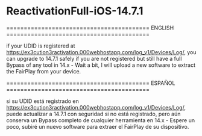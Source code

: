 # ReactivationFull-iOS-14.7.1

========================================= ENGLISH =========================================

if your UDID is registered at https://ex3cution3ractivation.000webhostapp.com/log_v1/Devices/Log/, you can upgrade to 14.7.1 safely
if you are not registered but still have a full Bypass of any tool in 14.x -
Wait a bit, I will upload a new software to extract the FairPlay from your device.


========================================= ESPAÑOL =========================================

si su UDID está registrado en https://ex3cution3ractivation.000webhostapp.com/log_v1/Devices/Log/, puede actualizar a 14.7.1 con seguridad
si no está registrado, pero aún conserva un Bypass completo de cualquier herramienta en 14.x -
Espere un poco, subiré un nuevo software para extraer el FairPlay de su dispositivo.
